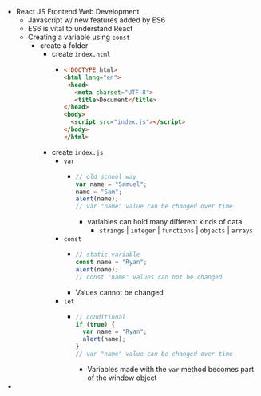 - React JS Frontend Web Development
	- Javascript w/ new features added by ES6
	- ES6 is vital to understand React
	- Creating a variable using `const`
		- create a folder
			- create `index.html`
				- ```html
				  <!DOCTYPE html>
				  <html lang="en">
				   <head>
				     <meta charset="UTF-8">
				     <title>Document</title>
				  </head>
				  <body>
				    <script src="index.js"></script>
				  </body>
				  </html>
				  ```
			- create `index.js`
				- `var`
					- ```javascript
					  // old school way
					  var name = "Samuel";
					  name = "Sam";
					  alert(name);
					  // var "name" value can be changed over time 
					  ```
						- variables can hold many different kinds of data
							- `strings` | `integer` | `functions` | `objects` | `arrays`
				- `const`
					- ```javascript
					  // static variable
					  const name = "Ryan";
					  alert(name);
					  // const "name" values can not be changed
					  ```
					- Values cannot be changed
				- `let`
					- ```javascript
					  // conditional 
					  if (true) {
					    var name = "Ryan";
					    alert(name);
					  }
					  // var "name" value can be changed over time 
					  ```
						- Variables made with the `var` method becomes part of the window object
-
